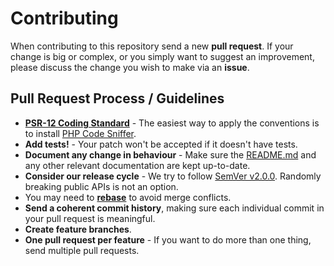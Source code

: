 # Contributing

When contributing to this repository send a new **pull request**. If your change is big or complex, or you simply want to suggest an improvement, please discuss the change you wish to make via an **issue**.

## Pull Request Process / Guidelines

- **[PSR-12 Coding Standard](https://github.com/php-fig/fig-standards/blob/master/accepted/PSR-12-extended-coding-style-guide.md)** - The easiest way to apply the conventions is to install [PHP Code Sniffer](https://github.com/squizlabs/PHP_CodeSniffer).
- **Add tests!** - Your patch won't be accepted if it doesn't have tests.
- **Document any change in behaviour** - Make sure the [README.md](README.md) and any other relevant documentation are kept up-to-date.
- **Consider our release cycle** - We try to follow [SemVer v2.0.0](https://semver.org/). Randomly breaking public APIs is not an option.
- You may need to [**rebase**](https://git-scm.com/book/en/v2/Git-Branching-Rebasing) to avoid merge conflicts.
- **Send a coherent commit history**, making sure each individual commit in your pull request is meaningful.
- **Create feature branches**.
- **One pull request per feature** - If you want to do more than one thing, send multiple pull requests.
